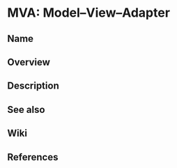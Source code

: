 # MVA: Model–View–Adapter

## Name

## Overview

## Description

## See also

## Wiki

## References
